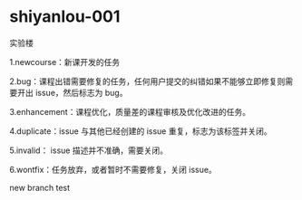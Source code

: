 # shiyanlou-001
实验楼



1.newcourse：新课开发的任务

2.bug：课程出错需要修复的任务，任何用户提交的纠错如果不能够立即修复则需要开出 issue，然后标志为 bug。

3.enhancement：课程优化，质量差的课程审核及优化改进的任务。

4.duplicate：issue 与其他已经创建的 issue 重复，标志为该标签并关闭。

5.invalid： issue 描述并不准确，需要关闭。

6.wontfix：任务放弃，或者暂时不需要修复，关闭 issue。


new branch test
